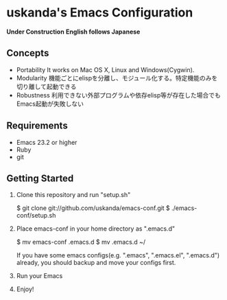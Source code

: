 # uskanda's Emacs Configuration
__Under Construction__
__English follows Japanese__
## Concepts
* Portability
It works on Mac OS X, Linux and Windows(Cygwin).
* Modularity
機能ごとにelispを分離し、モジュール化する。特定機能のみを切り離して起動できる
* Robustness
利用できない外部プログラムや依存elisp等が存在した場合でもEmacs起動が失敗しない

## Requirements
* Emacs 23.2 or higher
* Ruby
* git

## Getting Started
1. Clone this repository and run "setup.sh"

      $ git clone git://github.com/uskanda/emacs-conf.git
      $ ./emacs-conf/setup.sh

2. Place emacs-conf in your home directory as ".emacs.d"

      $ mv emacs-conf .emacs.d
      $ mv .emacs.d ~/

   If you have some emacs configs(e.g. ".emacs", ".emacs.el", ".emacs.d") already, you should backup and move your configs first.

3. Run your Emacs

4. Enjoy!
